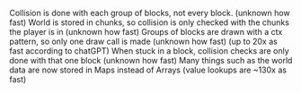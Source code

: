 Collision is done with each group of blocks, not every block. (unknown how fast)
World is stored in chunks, so collision is only checked with the chunks the player is in (unknown how fast)
Groups of blocks are drawn with a ctx pattern, so only one draw call is made (unknown how fast) (up to 20x as fast according to chatGPT)
When stuck in a block, collision checks are only done with that one block (unknown how fast)
Many things such as the world data are now stored in Maps instead of Arrays (value lookups are ~130x as fast)